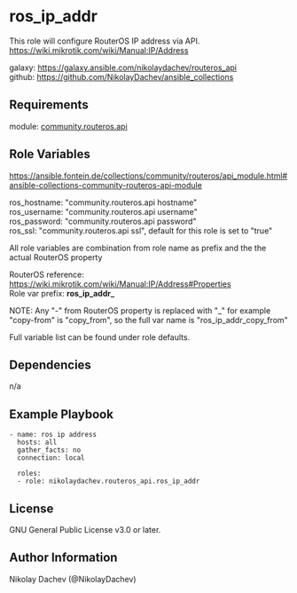 ros_ip_addr
=========

This role will configure RouterOS IP address via API.  
https://wiki.mikrotik.com/wiki/Manual:IP/Address  

galaxy: https://galaxy.ansible.com/nikolaydachev/routeros_api  
github: https://github.com/NikolayDachev/ansible_collections  

Requirements
------------

module: [community.routeros.api](https://galaxy.ansible.com/community/routeros)  

Role Variables
--------------

https://ansible.fontein.de/collections/community/routeros/api_module.html#ansible-collections-community-routeros-api-module  

ros_hostname: "community.routeros.api hostname"  
ros_username: "community.routeros.api username"  
ros_password: "community.routeros.api password"  
ros_ssl: "community.routeros.api ssl", default for this role is set to "true"  

All role variables are combination from role name as prefix and the the actual RouterOS property  

RouterOS reference: https://wiki.mikrotik.com/wiki/Manual:IP/Address#Properties  
Role var prefix: **ros_ip_addr_**

NOTE: Any "-" from RouterOS property is replaced with "_" for example "copy-from" is "copy_from", so the full var name is "ros_ip_addr_copy_from"  

Full variable list can be found under role defaults.  

Dependencies
------------

n/a

Example Playbook
----------------
```
- name: ros ip address
  hosts: all
  gather_facts: no
  connection: local

  roles:
  - role: nikolaydachev.routeros_api.ros_ip_addr
```
License
-------

GNU General Public License v3.0 or later.

Author Information
------------------

Nikolay Dachev (@NikolayDachev)